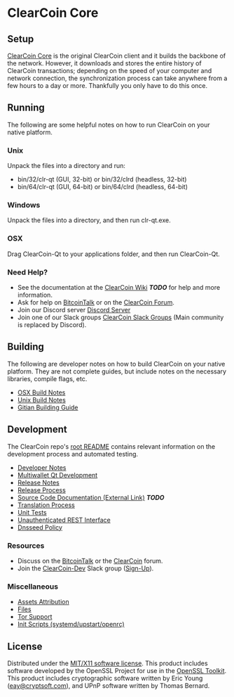 ClearCoin Core
=====================

Setup
---------------------
[ClearCoin Core](http://clearnodes.com/wallet) is the original ClearCoin client and it builds the backbone of the network. However, it downloads and stores the entire history of ClearCoin transactions; depending on the speed of your computer and network connection, the synchronization process can take anywhere from a few hours to a day or more. Thankfully you only have to do this once.

Running
---------------------
The following are some helpful notes on how to run ClearCoin on your native platform.

### Unix

Unpack the files into a directory and run:

- bin/32/clr-qt (GUI, 32-bit) or bin/32/clrd (headless, 32-bit)
- bin/64/clr-qt (GUI, 64-bit) or bin/64/clrd (headless, 64-bit)

### Windows

Unpack the files into a directory, and then run clr-qt.exe.

### OSX

Drag ClearCoin-Qt to your applications folder, and then run ClearCoin-Qt.

### Need Help?

* See the documentation at the [ClearCoin Wiki](https://en.bitcoin.it/wiki/Main_Page) ***TODO***
for help and more information.
* Ask for help on [BitcoinTalk](https://bitcointalk.org/index.php?topic=1262920.0) or on the [ClearCoin Forum](http://forum.clearnodes.com/).
* Join our Discord server [Discord Server](https://discord.clearnodes.com)
* Join one of our Slack groups [ClearCoin Slack Groups](https://clearnodes.com/slack-logins/) (Main community is replaced by Discord).

Building
---------------------
The following are developer notes on how to build ClearCoin on your native platform. They are not complete guides, but include notes on the necessary libraries, compile flags, etc.

- [OSX Build Notes](build-osx.md)
- [Unix Build Notes](build-unix.md)
- [Gitian Building Guide](gitian-building.md)

Development
---------------------
The ClearCoin repo's [root README](https://github.com/ClearNode/Clearcore-Project/blob/master/README.md) contains relevant information on the development process and automated testing.

- [Developer Notes](developer-notes.md)
- [Multiwallet Qt Development](multiwallet-qt.md)
- [Release Notes](release-notes.md)
- [Release Process](release-process.md)
- [Source Code Documentation (External Link)](https://dev.visucore.com/bitcoin/doxygen/) ***TODO***
- [Translation Process](translation_process.md)
- [Unit Tests](unit-tests.md)
- [Unauthenticated REST Interface](REST-interface.md)
- [Dnsseed Policy](dnsseed-policy.md)

### Resources

* Discuss on the [BitcoinTalk](https://bitcointalk.org/index.php?topic=1262920.0) or the [ClearCoin](http://forum.clearnodes.com/) forum.
* Join the [ClearCoin-Dev](https://clr-dev.slack.com/) Slack group ([Sign-Up](https://clr-dev.herokuapp.com/)).

### Miscellaneous
- [Assets Attribution](assets-attribution.md)
- [Files](files.md)
- [Tor Support](tor.md)
- [Init Scripts (systemd/upstart/openrc)](init.md)

License
---------------------
Distributed under the [MIT/X11 software license](http://www.opensource.org/licenses/mit-license.php).
This product includes software developed by the OpenSSL Project for use in the [OpenSSL Toolkit](https://www.openssl.org/). This product includes
cryptographic software written by Eric Young ([eay@cryptsoft.com](mailto:eay@cryptsoft.com)), and UPnP software written by Thomas Bernard.
